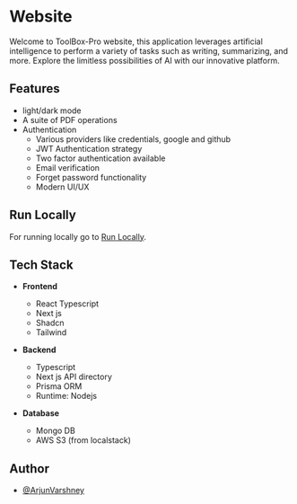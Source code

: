# Website

Welcome to ToolBox-Pro website, this application leverages artificial intelligence to perform a variety of tasks such as writing, summarizing, and more. Explore the limitless possibilities of AI with our innovative platform.

## Features

-  light/dark mode
-  A suite of PDF operations
-  Authentication
   -  Various providers like credentials, google and github
   -  JWT Authentication strategy
   -  Two factor authentication available
   -  Email verification
   -  Forget password functionality
   -  Modern UI/UX

## Run Locally

For running locally go to [Run Locally](../README.md#run-locally).

## Tech Stack

-  **Frontend**

   -  React Typescript
   -  Next js
   -  Shadcn
   -  Tailwind

-  **Backend**

   -  Typescript
   -  Next js API directory
   -  Prisma ORM
   -  Runtime: Nodejs

-  **Database**
   -  Mongo DB
   -  AWS S3 (from localstack)

## Author

-  [@ArjunVarshney](https://github.com/ArjunVarshney)
